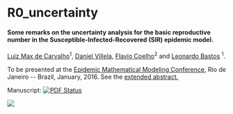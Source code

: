 # R0_uncertainty
#### Some remarks on the uncertainty analysis for the basic reproductive number in the Susceptible-Infected-Recovered (SIR) epidemic model.
[Luiz Max de Carvalho](http://lmfcarvalho.org/about/)<sup>1</sup>, [Daniel Villela](http://www.procc.fiocruz.br/Members/dvillela), [Flavio Coelho](http://fccoelho.github.io/)<sup>2</sup> and [Leonardo Bastos](http://www.procc.fiocruz.br/Members/lsbastos) <sup>1</sup>.

To be presented at the [Epidemic Mathematical Modeling Conference](http://math-epidemics.emap.fgv.br/), Rio de Janeiro -- Brazil, January, 2016. See the [extended abstract.](https://github.com/maxbiostat/R0_uncertainty/blob/master/R0_uncertainty_short.pdf)

Manuscript:
[![PDF Status](https://www.sharelatex.com/github/repos/maxbiostat/R0_uncertainty/builds/latest/badge.svg)](https://www.sharelatex.com/github/repos/maxbiostat/R0_uncertainty/builds/latest/output.pdf)

![](http://math-epidemics.emap.fgv.br/sites/math-epidemics.emap.fgv.br/themes/math/logo.png)
